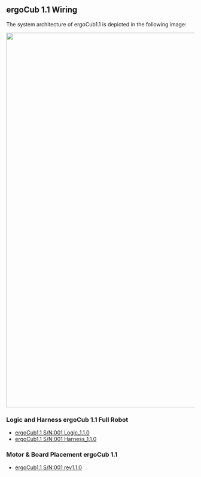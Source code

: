 ## ergoCub 1.1 Wiring 
The system architecture of ergoCub1.1 is depicted in the following image:

<center>
  <img src ="../img/ergoCub1.1_architecture.png" width=1000>      
</center>

### Logic and Harness ergoCub 1.1 Full Robot 

- [ergoCub1.1 S/N:001 Logic_1.1.0](https://github.com/icub-tech-iit/electronics-wiring-public/blob/master/ergocub1/ergocub1.1/pdf/ergoCub1.1_Logic_17256_1.1.0.pdf)
- [ergoCub1.1 S/N:001 Harness_1.1.0](https://github.com/icub-tech-iit/electronics-wiring-public/blob/master/ergocub1/ergocub1.1/pdf/ergoCub1.1_Harness_17257_1.1.0.pdf)

### Motor & Board Placement ergoCub 1.1 

- [ergoCub1.1 S/N:001 rev1.1.0](https://github.com/icub-tech-iit/electronics-wiring-public/blob/master/ergocub1/ergocub1.1/pdf/ergoCub1_1_0_M%26B_placement.pdf)

